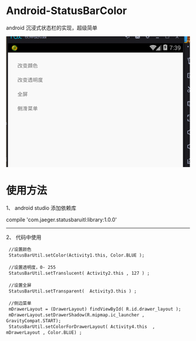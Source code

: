 # Android-StatusBarColor
android 沉浸式状态栏的实现，超级简单


![效果图](GIF1.gif)


# 使用方法

 1、  android studio 添加依赖库

  compile 'com.jaeger.statusbaruitl:library:1.0.0'
  
  ------------------------------------------------
  
  
 2、  代码中使用
 
     //设置颜色
     StatusBarUtil.setColor(Activity1.this, Color.BLUE );
         
     //设置透明度，0- 255
     StatusBarUtil.setTranslucent( Activity2.this , 127 ) ;
         
     //设置全屏
     StatusBarUtil.setTransparent(  Activity3.this ) ;
        
     //侧边菜单
     mDrawerLayout = (DrawerLayout) findViewById( R.id.drawer_layout );
     mDrawerLayout.setDrawerShadow(R.mipmap.ic_launcher , GravityCompat.START);
     StatusBarUtil.setColorForDrawerLayout( Activity4.this  , mDrawerLayout , Color.BLUE) ;
